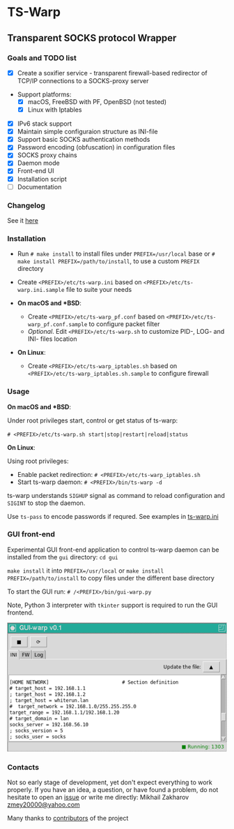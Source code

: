 # TS-Warp

## Transparent SOCKS protocol Wrapper

### Goals and TODO list

- [x] Create a soxifier service - transparent firewall-based redirector of
TCP/IP connections to a SOCKS-proxy server

- Support platforms:
  - [x] macOS, FreeBSD with PF, OpenBSD (not tested)
  - [x] Linux with Iptables

- [x] IPv6 stack support
- [x] Maintain simple configuraion structure as INI-file
- [x] Support basic SOCKS authentication methods
- [x] Password encoding (obfuscation) in configuration files
- [x] SOCKS proxy chains
- [x] Daemon mode
- [x] Front-end UI
- [x] Installation script
- [ ] Documentation

### Changelog

See it [here](CHANGELOG.md)

### Installation

- Run `# make install` to install files under `PREFIX=/usr/local` base or `# make install PREFIX=/path/to/install`, to use a custom `PREFIX` directory

- Create `<PREFIX>/etc/ts-warp.ini` based on `<PREFIX>/etc/ts-warp.ini.sample` file to suite your needs
  
- **On macOS and \*BSD**:
  - Create `<PREFIX>/etc/ts-warp_pf.conf` based on `<PREFIX>/etc/ts-warp_pf.conf.sample` to configure packet filter
  - *Optional*. Edit `<PREFIX>/etc/ts-warp.sh` to customize PID-, LOG- and INI- files location

- **On Linux**:
  - Create `<PREFIX>/etc/ts-warp_iptables.sh` based on `<PREFIX>/etc/ts-warp_iptables.sh.sample` to configure firewall

### Usage

**On macOS and \*BSD**:

Under root privileges start, control or get status of ts-warp:

`# <PREFIX>/etc/ts-warp.sh start|stop|restart|reload|status`

**On Linux**:

Using root privileges:

- Enable packet redirection: `# <PREFIX>/etc/ts-warp_iptables.sh`
- Start ts-warp daemon: `# <PREFIX>/bin/ts-warp -d`

ts-warp understands `SIGHUP` signal as command to reload configuration and `SIGINT` to stop the daemon.

Use `ts-pass` to encode passwords if requred. See examples in [ts-warp.ini](examples/ts-warp.ini)

### GUI front-end

Experimental GUI front-end application to control ts-warp daemon can be installed from the `gui` directory:
`cd gui`

`make install` it into `PREFIX=/usr/local` or `make install PREFIX=/path/to/install`
to copy files under the different base directory

To start the GUI run:
`# /<PREFIX>/bin/gui-warp.py`

Note, Python 3 interpreter with `tkinter` support is required to run the GUI frontend.

![gui-warp.py](gui/gui-warp_py.png)

### Contacts

Not so early stage of development, yet don't expect everything to work properly.
If you have an idea, a question, or have found a problem, do not hesitate to
open an [issue](https://github.com/mezantrop/ts-warp/issues/new/choose) or write
me directly: Mikhail Zakharov <zmey20000@yahoo.com>

Many thanks to [contributors](CONTRIBUTORS.md) of the project

